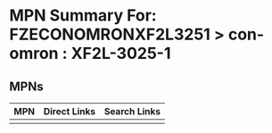 



# MPN Summary For: FZECONOMRONXF2L3251 > con-omron : XF2L-3025-1

## MPNs
  

|MPN|Direct Links|Search Links|
| :--- | :--- | :--- |
||||
